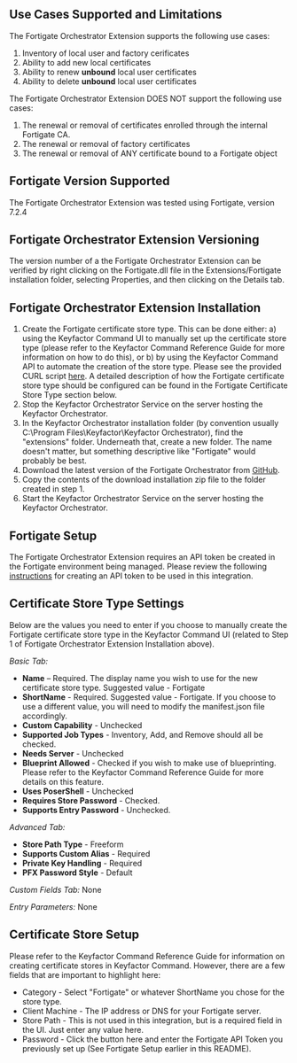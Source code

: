 ## Use Cases Supported and Limitations  

The Fortigate Orchestrator Extension supports the following use cases:
1. Inventory of local user and factory cerificates
2. Ability to add new local certificates
3. Ability to renew **unbound** local user certificates
4. Ability to delete **unbound** local user certificates

The Fortigate Orchestrator Extension DOES NOT support the following use cases:
1. The renewal or removal of certificates enrolled through the internal Fortigate CA.
2. The renewal or removal of factory certificates
3. The renewal or removal of ANY certificate bound to a Fortigate object

## Fortigate Version Supported  

The Fortigate Orchestrator Extension was tested using Fortigate, version 7.2.4  

## Fortigate Orchestrator Extension Versioning  

The version number of a the Fortigate Orchestrator Extension can be verified by right clicking on the Fortigate.dll file in the Extensions/Fortigate installation folder, selecting Properties, and then clicking on the Details tab.  

## Fortigate Orchestrator Extension Installation  

1. Create the Fortigate certificate store type.  This can be done either: a) using the Keyfactor Command UI to manually set up the certificate store type (please refer to the Keyfactor Command Reference Guide for more information on how to do this), or b) by using the Keyfactor Command API to automate the creation of the store type.  Please see the provided CURL script [here](Certificate%20Store%20Type%20CURL%20Script/Fortigate.curl).  A detailed description of how the Fortigate certificate store type should be configured can be found in the Fortigate Certificate Store Type section below.
2. Stop the Keyfactor Orchestrator Service on the server hosting the Keyfactor Orchestrator.
3. In the Keyfactor Orchestrator installation folder (by convention usually C:\Program Files\Keyfactor\Keyfactor Orchestrator), find the "extensions" folder. Underneath that, create a new folder.  The name doesn't matter, but something descriptive like "Fortigate" would probably be best.
4. Download the latest version of the Fortigate Orchestrator from [GitHub](https://github.com/Keyfactor/fortigate-orchestrator).
5. Copy the contents of the download installation zip file to the folder created in step 1.
6. Start the Keyfactor Orchestrator Service on the server hosting the Keyfactor Orchestrator.  

## Fortigate Setup  

The Fortigate Orchestrator Extension requires an API token be created in the Fortigate environment being managed.  Please review the following [instructions](https://docs.fortinet.com/document/forticonverter/7.0.1/online-help/866905/connect-fortigate-device-via-api-token) for creating an API token to be used in this integration.  

## Certificate Store Type Settings  

Below are the values you need to enter if you choose to manually create the Fortigate certificate store type in the Keyfactor Command UI (related to Step 1 of Fortigate Orchestrator Extension Installation above).  

*Basic Tab:*
- **Name** – Required. The display name you wish to use for the new certificate store type.  Suggested value - Fortigate
- **ShortName** - Required. Suggested value - Fortigate.  If you choose to use a different value, you will need to modify the manifest.json file accordingly.
- **Custom Capability** - Unchecked
- **Supported Job Types** - Inventory, Add, and Remove should all be checked.
- **Needs Server** - Unchecked
- **Blueprint Allowed** - Checked if you wish to make use of blueprinting.  Please refer to the Keyfactor Command Reference Guide for more details on this feature.
- **Uses PoserShell** - Unchecked
- **Requires Store Password** - Checked.
- **Supports Entry Password** - Unchecked.  

*Advanced Tab:*  
- **Store Path Type** - Freeform
- **Supports Custom Alias** - Required
- **Private Key Handling** - Required
- **PFX Password Style** - Default  

*Custom Fields Tab:*
None

*Entry Parameters:*
None  

## Certificate Store Setup  

Please refer to the Keyfactor Command Reference Guide for information on creating certificate stores in Keyfactor Command.  However, there are a few fields that are important to highlight here:
- Category - Select "Fortigate" or whatever ShortName you chose for the store type.  
- Client Machine - The IP address or DNS for your Fortigate server.  
- Store Path - This is not used in this integration, but is a required field in the UI.  Just enter any value here.  
- Password - Click the button here and enter the Fortigate API Token you previously set up (See Fortigate Setup earlier in this README).